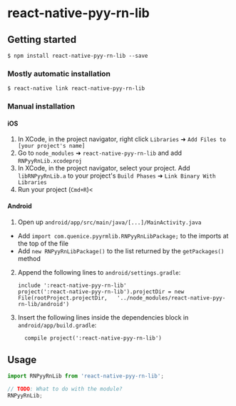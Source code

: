 
# react-native-pyy-rn-lib

## Getting started

`$ npm install react-native-pyy-rn-lib --save`

### Mostly automatic installation

`$ react-native link react-native-pyy-rn-lib`

### Manual installation


#### iOS

1. In XCode, in the project navigator, right click `Libraries` ➜ `Add Files to [your project's name]`
2. Go to `node_modules` ➜ `react-native-pyy-rn-lib` and add `RNPyyRnLib.xcodeproj`
3. In XCode, in the project navigator, select your project. Add `libRNPyyRnLib.a` to your project's `Build Phases` ➜ `Link Binary With Libraries`
4. Run your project (`Cmd+R`)<

#### Android

1. Open up `android/app/src/main/java/[...]/MainActivity.java`
  - Add `import com.quenice.pyyrmlib.RNPyyRnLibPackage;` to the imports at the top of the file
  - Add `new RNPyyRnLibPackage()` to the list returned by the `getPackages()` method
2. Append the following lines to `android/settings.gradle`:
  	```
  	include ':react-native-pyy-rn-lib'
  	project(':react-native-pyy-rn-lib').projectDir = new File(rootProject.projectDir, 	'../node_modules/react-native-pyy-rn-lib/android')
  	```
3. Insert the following lines inside the dependencies block in `android/app/build.gradle`:
  	```
      compile project(':react-native-pyy-rn-lib')
  	```


## Usage
```javascript
import RNPyyRnLib from 'react-native-pyy-rn-lib';

// TODO: What to do with the module?
RNPyyRnLib;
```
  